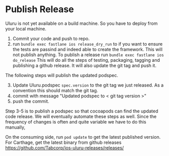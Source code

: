 # Publish Release

Uluru is not yet available on a build machine. So you have to deploy from your local machine.

1. Commit your code and push to repo.
2. run 
     `bundle exec fastlane ios release_dry_run` to if you want to ensure the tests are passind and indeed able to create the framework. This will not publish anything.
     To publish a release run
     `bundle exec fastlane ios do_release`
     This will do all the steps of testing, packaging, tagging and publishing a github release. It will also update the git tag and push it.

The following steps will publish the updated podspec.

3. Update Uluru.podspec `spec.version` to the git tag we just released. As a convention this should match the git tag.
4. commit with message "Updated podspec to < git tag version >"
5. push the commit.

Step 3-5 is to publish a podspec so that cocoapods can find the updated code release. We will eventually automate these steps as well. Since the frequency of changes is often and quite variable we have to do this manually,

On the consuming side, run `pod update` to get the latest published version.
For Carthage, get the latest binary from github releases https://github.com/Tabcorp/ios-uluru-releases/releases/
